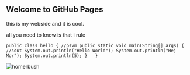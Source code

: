## Welcome to GitHub Pages

this is my webside and it is cool.

all you need to know is that i rule

``public class hello {
    //psvm
   public static void main(String[] args) { 
        //sout
        System.out.println("Hello World");
        System.out.println("Hej Mor");
        System.out.println(5);
     }  
}``


![homerbush](https://upload.wikimedia.org/wikipedia/en/0/02/Homer_Simpson_2006.png)
